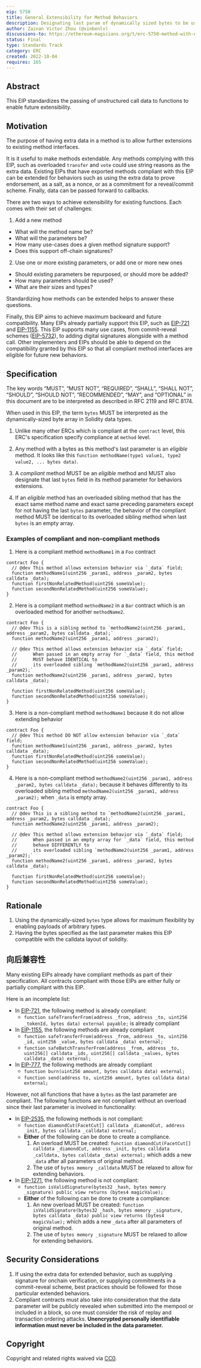 ```yaml
---
eip: 5750
title: General Extensibility for Method Behaviors
description: Designating last param of dynamically sized bytes to be used for behavior extensions of methods.
author: Zainan Victor Zhou (@xinbenlv)
discussions-to: https://ethereum-magicians.org/t/erc-5750-method-with-extra-data/11176
status: Final
type: Standards Track
category: ERC
created: 2022-10-04
requires: 165
---
```


## Abstract

This EIP standardizes the passing of unstructured call data to functions to enable future extensibility.

## Motivation

The purpose of having extra data in a method is to allow further extensions to existing method interfaces.

It is it useful to make methods extendable. Any methods complying with this EIP, such as overloaded `transfer` and `vote` could use string reasons as the extra data. Existing EIPs that have exported methods compliant with this EIP can be extended for behaviors such as using the extra data to prove endorsement, as a salt, as a nonce, or as a commitment for a reveal/commit scheme. Finally, data can be passed forward to callbacks.

There are two ways to achieve extensibility for existing functions. Each comes with their set of challenges:

1. Add a new method

  * What will the method name be?
  * What will the parameters be?
  * How many use-cases does a given method signature support?
  * Does this support off-chain signatures?

2. Use one or more existing parameters, or add one or more new ones

  * Should existing parameters be repurposed, or should more be added?
  * How many parameters should be used?
  * What are their sizes and types?

Standardizing how methods can be extended helps to answer these questions.

Finally, this EIP aims to achieve maximum backward and future compatibility. Many EIPs already partially support this EIP, such as [EIP-721](./eip-721.md) and [EIP-1155](./eip-1155.md). This EIP supports many use cases, from commit-reveal schemes ([EIP-5732](./eip-5732.md)), to adding digital signatures alongside with a method call. Other implementers and EIPs should be able to depend on the compatibility granted by this EIP so that all compliant method interfaces are eligible for future new behaviors.

## Specification

The key words “MUST”, “MUST NOT”, “REQUIRED”, “SHALL”, “SHALL NOT”, “SHOULD”, “SHOULD NOT”, “RECOMMENDED”, “MAY”, and “OPTIONAL” in this document are to be interpreted as described in RFC 2119 and RFC 8174.

When used in this EIP, the term `bytes` MUST be interpreted as the dynamically-sized byte array in Solidity data types.

1. Unlike many other ERCs which is compliant at the `contract` level, this ERC's specification specify compliance at `method` level.

2. Any method with a bytes as this method's last parameter is an _eligible_ method. It looks like this `function methodName(type1 value1, type2 value2, ... bytes data)`.

3. A _compliant_ method MUST be an _eligible_ method and MUST also designate that last `bytes` field in its method parameter for behaviors extensions.

4. If an _eligible_ method has an overloaded sibling method that has the exact same method name and exact same preceding parameters except for not having the last `bytes` parameter, the behavior of the compliant method MUST be identical to its overloaded sibling method when last `bytes` is an empty array.

### Examples of compliant and non-compliant methods

1. Here is a compliant method `methodName1` in a `Foo` contract

```solidity
contract Foo {
  // @dev This method allows extension behavior via `_data` field;
  function methodName1(uint256 _param1, address _param2, bytes calldata _data);
  function firstNonRelatedMethod(uint256 someValue);
  function secondNonRelatedMethod(uint256 someValue);
}
```

2. Here is a compliant method `methodName2` in a `Bar` contract which is an overloaded method for another `methodName2`.


```solidity
contract Foo {
  // @dev This is a sibling method to `methodName2(uint256 _param1, address _param2, bytes calldata _data);`
  function methodName2(uint256 _param1, address _param2);

  // @dev This method allows extension behavior via `_data` field;
  //      When passed in an empty array for `_data` field, this method
  //      MUST behave IDENTICAL to
  //      its overloaded sibling `methodName2(uint256 _param1, address _param2);`
  function methodName2(uint256 _param1, address _param2, bytes calldata _data);

  function firstNonRelatedMethod(uint256 someValue);
  function secondNonRelatedMethod(uint256 someValue);
}
```

3. Here is a non-compliant method `methodName1` because it do not allow extending behavior

```solidity
contract Foo {
  // @dev This method DO NOT allow extension behavior via `_data` field;
  function methodName1(uint256 _param1, address _param2, bytes calldata _data);
  function firstNonRelatedMethod(uint256 someValue);
  function secondNonRelatedMethod(uint256 someValue);
}
```

4. Here is a non-compliant method `methodName2(uint256 _param1, address _param2, bytes calldata _data);` because it behaves differently to its overloaded sibling method `methodName2(uint256 _param1, address _param2);` when `_data` is empty array.

```solidity
contract Foo {
  // @dev This is a sibling method to `methodName2(uint256 _param1, address _param2, bytes calldata _data);`
  function methodName2(uint256 _param1, address _param2);

  // @dev This method allows extension behavior via `_data` field;
  //      When passed in an empty array for `_data` field, this method
  //      behave DIFFERENTLY to
  //      its overloaded sibling `methodName2(uint256 _param1, address _param2);`
  function methodName2(uint256 _param1, address _param2, bytes calldata _data);

  function firstNonRelatedMethod(uint256 someValue);
  function secondNonRelatedMethod(uint256 someValue);
}
```

## Rationale

1. Using the dynamically-sized `bytes` type allows for maximum flexibility by enabling payloads of arbitrary types.
2. Having the bytes specified as the last parameter makes this EIP compatible with the calldata layout of solidity.

## 向后兼容性

Many existing EIPs already have compliant methods as part of their specification. All contracts compliant with those EIPs are either fully or partially compliant with this EIP.

Here is an incomplete list:

* In [EIP-721](./eip-721.md), the following method is already compliant:
  * `function safeTransferFrom(address _from, address _to, uint256 _tokenId, bytes data) external payable;` is already compliant
* In [EIP-1155](./eip-1155.md), the following methods are already compliant
  * `function safeTransferFrom(address _from, address _to, uint256 _id, uint256 _value, bytes calldata _data) external;`
  * `function safeBatchTransferFrom(address _from, address _to, uint256[] calldata _ids, uint256[] calldata _values, bytes calldata _data) external;`
* In [EIP-777](./eip-777.md), the following methods are already compliant
  * `function burn(uint256 amount, bytes calldata data) external;`
  * `function send(address to, uint256 amount, bytes calldata data) external;`

However, not all functions that have a `bytes` as the last parameter are compliant. The following functions are not compliant without an overload since their last parameter is involved in functionality:

* In [EIP-2535](./eip-2535.md), the following methods is not compliant:
  * `function diamondCut(FacetCut[] calldata _diamondCut, address _init, bytes calldata _calldata) external;`
  * **Either** of the following can be done to create a compliance.
    1. An overload MUST be created: `function diamondCut(FacetCut[] calldata _diamondCut, address _init, bytes calldata _calldata, bytes calldata _data) external;` which adds a new `_data` after all parameters of original method.
    2. The use of `bytes memory _calldata` MUST be relaxed to allow for extending behaviors.
* In [EIP-1271](./eip-1271.md), the following method is not compliant:
  * `function isValidSignature(bytes32 _hash, bytes memory _signature) public view returns (bytes4 magicValue);`
  * **Either** of the following can be done to create a compliance:
    1. An new overload MUST be created: `function isValidSignature(bytes32 _hash, bytes memory _signature, bytes calldata _data) public view returns (bytes4 magicValue);` which adds a new `_data` after all parameters of original method.
    2. The use of `bytes memory _signature` MUST be relaxed to allow for extending behaviors.

## Security Considerations

1. If using the extra data for extended behavior, such as supplying signature for onchain verification, or supplying commitments in a commit-reveal scheme, best practices should be followed for those particular extended behaviors.
2. Compliant contracts must also take into consideration that the data parameter will be publicly revealed when submitted into the mempool or included in a block, so one must consider the risk of replay and transaction ordering attacks. **Unencrypted personally identifiable information must never be included in the data parameter.**

## Copyright

Copyright and related rights waived via [CC0](../LICENSE.md).
